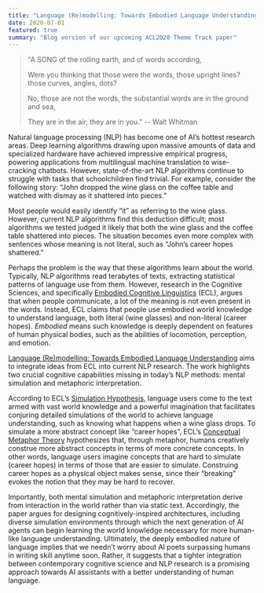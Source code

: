 ```yaml
---
title: "Language (Re)modelling: Towards Embodied Language Understanding (blog version)"
date: 2020-07-01
featured: true
summary: "Blog version of our upcoming ACL2020 Theme Track paper"
---
```


> "A SONG of the rolling earth, and of words according,
>
> Were you thinking that those were the words, those upright lines?
those curves, angles, dots?
>
> No, those are not the words, the substantial words are in the
ground and sea,
>
>They are in the air, they are in you." -- Walt Whitman

Natural language processing (NLP) has become one of AI’s hottest research areas.  Deep learning algorithms drawing upon massive amounts of data and specialized hardware have achieved impressive empirical progress, powering applications from multilingual machine translation to wise-cracking chatbots.
However, state-of-the-art NLP algorithms continue to struggle with tasks that schoolchildren find trivial. For example, consider the following story: “John dropped the wine glass on the coffee table and watched with dismay as it shattered into pieces.”

Most people would easily identify “it” as referring to the wine glass. However, current NLP algorithms find this deduction difficult; most algorithms we tested judged it likely that both the wine glass and the coffee table shattered into pieces. The situation becomes even more complex with sentences whose meaning is not literal, such as “John’s career hopes shattered.”

Perhaps the problem is the way that these algorithms learn about the world. Typically, NLP algorithms read terabytes of texts, extracting statistical patterns of language use from them. However, research in the Cognitive Sciences, and specifically [Embodied Cognitive Linguistics](https://onlinelibrary.wiley.com/doi/full/10.1111/j.1756-8765.2012.01222.x) (ECL), argues that when people communicate, a lot of the meaning is not even present in the words. Instead, ECL claims that people use embodied world knowledge to understand language, both literal (wine glasses) and non-literal (career hopes). *Embodied* means such knowledge is deeply dependent on features of human physical bodies, such as the abilities of locomotion, perception, and emotion.

[Language (Re)modelling: Towards Embodied Language Understanding](https://www.aclweb.org/anthology/2020.acl-main.559/) aims to integrate ideas from ECL into current NLP research. The work highlights two crucial cognitive capabilities missing in today’s NLP methods: mental simulation and metaphoric interpretation.

According to ECL’s [Simulation Hypothesis](http://www.cogsci.ucsd.edu/~bkbergen/papers/ESM.pdf), language users come to the text armed with vast world knowledge and a powerful imagination that facilitates conjuring detailed simulations of the world to achieve language understanding, such as knowing what happens when a wine glass drops. To simulate a more abstract concept like “career hopes”, ECL’s [Conceptual Metaphor Theory](https://en.wikipedia.org/wiki/Conceptual_metaphor) hypothesizes that, through metaphor, humans creatively construe more abstract concepts in terms of more concrete concepts. In other words, language users imagine concepts that are hard to simulate (career hopes) in terms of those that are easier to simulate. Construing career hopes as a physical object makes sense, since their “breaking” evokes the notion that they may be hard to recover.

Importantly, both mental simulation and metaphoric interpretation derive from interaction in the world rather than via static text. Accordingly, the paper argues for designing cognitively-inspired architectures, including diverse simulation environments through which the next generation of AI agents can begin learning the world knowledge necessary for more human-like language understanding.
Ultimately, the deeply embodied nature of language implies that we needn’t worry about AI poets surpassing humans in writing skill anytime soon. Rather, it suggests that a tighter integration between contemporary cognitive science and NLP research is a promising approach towards AI assistants with a better understanding of human language.
